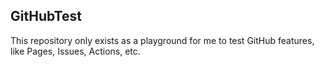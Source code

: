 ## GitHubTest

This repository only exists as a playground for me to test GitHub features, like Pages, Issues, Actions, etc.

